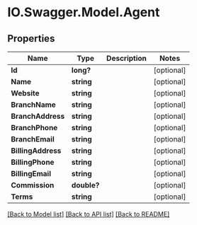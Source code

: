 # IO.Swagger.Model.Agent
## Properties

Name | Type | Description | Notes
------------ | ------------- | ------------- | -------------
**Id** | **long?** |  | [optional] 
**Name** | **string** |  | [optional] 
**Website** | **string** |  | [optional] 
**BranchName** | **string** |  | [optional] 
**BranchAddress** | **string** |  | [optional] 
**BranchPhone** | **string** |  | [optional] 
**BranchEmail** | **string** |  | [optional] 
**BillingAddress** | **string** |  | [optional] 
**BillingPhone** | **string** |  | [optional] 
**BillingEmail** | **string** |  | [optional] 
**Commission** | **double?** |  | [optional] 
**Terms** | **string** |  | [optional] 

[[Back to Model list]](../README.md#documentation-for-models) [[Back to API list]](../README.md#documentation-for-api-endpoints) [[Back to README]](../README.md)

